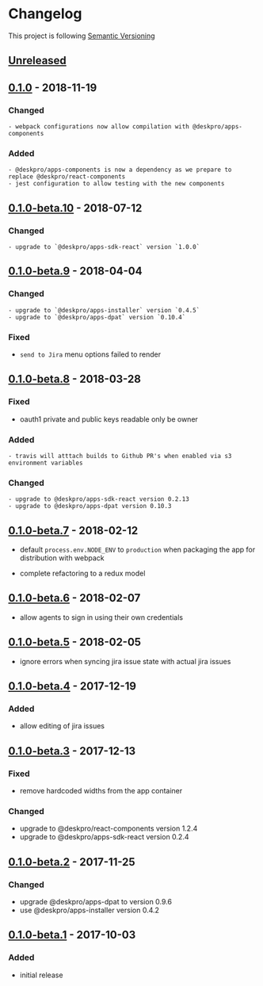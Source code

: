 # Changelog

This project is following [Semantic Versioning](http://semver.org)

## [Unreleased][]

## [0.1.0][] - 2018-11-19

### Changed

    - webpack configurations now allow compilation with @deskpro/apps-components 

### Added

    - @deskpro/apps-components is now a dependency as we prepare to replace @deskpro/react-components 
    - jest configuration to allow testing with the new components 

## [0.1.0-beta.10][] - 2018-07-12

### Changed

    - upgrade to `@deskpro/apps-sdk-react` version `1.0.0`

## [0.1.0-beta.9][] - 2018-04-04

### Changed

    - upgrade to `@deskpro/apps-installer` version `0.4.5`
    - upgrade to `@deskpro/apps-dpat` version `0.10.4`

### Fixed

 - `send to Jira` menu options failed to render

## [0.1.0-beta.8][] - 2018-03-28

### Fixed

 - oauth1 private and public keys readable only be owner

### Added

    - travis will atttach builds to Github PR's when enabled via s3 environment variables

### Changed

    - upgrade to @deskpro/apps-sdk-react version 0.2.13
    - upgrade to @deskpro/apps-dpat version 0.10.3

## [0.1.0-beta.7][] - 2018-02-12

 - default `process.env.NODE_ENV` to `production` when packaging the app for distribution with webpack
   
 - complete refactoring to a redux model   

## [0.1.0-beta.6][] - 2018-02-07

- allow agents to sign in using their own credentials

## [0.1.0-beta.5][] - 2018-02-05

 - ignore errors when syncing jira issue state with actual jira issues

## [0.1.0-beta.4][] - 2017-12-19

### Added

 - allow editing of jira issues

## [0.1.0-beta.3][] - 2017-12-13

### Fixed

 - remove hardcoded widths from the app container

### Changed  
 - upgrade to @deskpro/react-components version 1.2.4
 - upgrade to @deskpro/apps-sdk-react version 0.2.4

## [0.1.0-beta.2][] - 2017-11-25

### Changed

- upgrade @deskpro/apps-dpat to version 0.9.6
- use @deskpro/apps-installer version 0.4.2


## [0.1.0-beta.1][] - 2017-10-03

### Added

 - initial release
 
[Unreleased]: https://github.com/DeskproApps/jira/compare/v0.1.0...HEAD
[0.1.0]: https://github.com/DeskproApps/jira/compare/v0.1.0-beta.10...v0.1.0-beta.11
[0.1.0-beta.10]: https://github.com/DeskproApps/jira/compare/v0.1.1...v0.1.0-beta.10
[0.1.1]: https://github.com/DeskproApps/jira/compare/v0.1.0...v0.1.1
[0.1.0]: https://github.com/DeskproApps/jira/compare/v0.1.0-beta.9...v0.1.0
[0.1.0-beta.9]: https://github.com/DeskproApps/jira/compare/v0.1.0-beta.8...v0.1.0-beta.9
[0.1.0-beta.8]: https://github.com/DeskproApps/jira/compare/v0.1.0-beta.7...v0.1.0-beta.8
[0.1.0-beta.7]: https://github.com/DeskproApps/jira/compare/v0.1.0-beta.6...v0.1.0-beta.7
[0.1.0-beta.6]: https://github.com/DeskproApps/jira/compare/v0.1.0-beta.5...v0.1.0-beta.6
[0.1.0-beta.5]: https://github.com/DeskproApps/jira/compare/v0.1.0-beta.4...v0.1.0-beta.5
[0.1.0-beta.4]: https://github.com/DeskproApps/jira/compare/v0.1.0-beta.3...v0.1.0-beta.4
[0.1.0-beta.3]: https://github.com/DeskproApps/jira/compare/v0.1.0-beta.2...v0.1.0-beta.3
[0.1.0-beta.2]: https://github.com/DeskproApps/jira/compare/v0.1.0-beta.1...v0.1.0-beta.2
[0.1.0-beta.1]: https://github.com/DeskproApps/jira/compare/master...v0.1.0-beta.1

